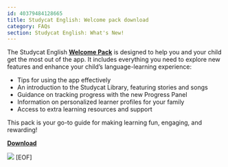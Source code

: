 ```yaml
---
id: 40379484128665
title: Studycat English: Welcome pack download
category: FAQs
section: Studycat English: What's New!
---
```

The Studycat English **[Welcome Pack](https://res.cloudinary.com/dam8jh3m8/image/upload/v1731059311/docs/studycat-English-welcome-pack-en.pdf)** is designed to help you and your child get the most out of the app. It includes everything you need to explore new features and enhance your child’s language-learning experience:

* Tips for using the app effectively
* An introduction to the Studycat Library, featuring stories and songs
* Guidance on tracking progress with the new Progress Panel
* Information on personalized learner profiles for your family
* Access to extra learning resources and support

This pack is your go-to guide for making learning fun, engaging, and rewarding!

  
**[Download](https://res.cloudinary.com/dam8jh3m8/image/upload/v1731059311/docs/studycat-English-welcome-pack-en.pdf)**

![](https://help.studycat.com/hc/article_attachments/40379484098969)
[EOF]